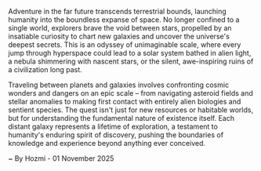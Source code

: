 
Adventure in the far future transcends terrestrial bounds, launching humanity into the boundless expanse of space. No longer confined to a single world, explorers brave the void between stars, propelled by an insatiable curiosity to chart new galaxies and uncover the universe's deepest secrets. This is an odyssey of unimaginable scale, where every jump through hyperspace could lead to a solar system bathed in alien light, a nebula shimmering with nascent stars, or the silent, awe-inspiring ruins of a civilization long past.

Traveling between planets and galaxies involves confronting cosmic wonders and dangers on an epic scale – from navigating asteroid fields and stellar anomalies to making first contact with entirely alien biologies and sentient species. The quest isn't just for new resources or habitable worlds, but for understanding the fundamental nature of existence itself. Each distant galaxy represents a lifetime of exploration, a testament to humanity's enduring spirit of discovery, pushing the boundaries of knowledge and experience beyond anything ever conceived.

~ By Hozmi - 01 November 2025
